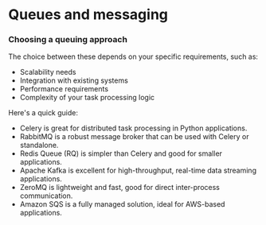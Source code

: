 # Queues and messaging


### Choosing a queuing approach

The choice between these depends on your specific requirements, such as:

- Scalability needs
- Integration with existing systems
- Performance requirements
- Complexity of your task processing logic

Here's a quick guide:

- Celery is great for distributed task processing in Python applications.
- RabbitMQ is a robust message broker that can be used with Celery or standalone.
- Redis Queue (RQ) is simpler than Celery and good for smaller applications.
- Apache Kafka is excellent for high-throughput, real-time data streaming applications.
- ZeroMQ is lightweight and fast, good for direct inter-process communication.
- Amazon SQS is a fully managed solution, ideal for AWS-based applications.